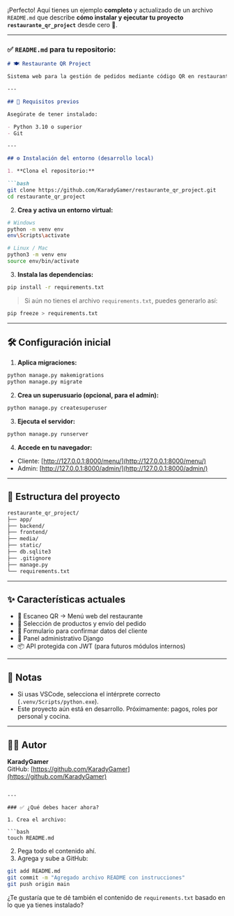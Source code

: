 ¡Perfecto! Aquí tienes un ejemplo **completo** y actualizado de un archivo `README.md` que describe **cómo instalar y ejecutar tu proyecto `restaurante_qr_project`** desde cero 🚀.

---

### ✅ `README.md` para tu repositorio:

```markdown
# 🍽️ Restaurante QR Project

Sistema web para la gestión de pedidos mediante código QR en restaurantes. Permite a los clientes hacer pedidos desde el menú, y al personal gestionar los mismos.

---

## 🚀 Requisitos previos

Asegúrate de tener instalado:

- Python 3.10 o superior
- Git

---

## ⚙️ Instalación del entorno (desarrollo local)

1. **Clona el repositorio:**

```bash
git clone https://github.com/KaradyGamer/restaurante_qr_project.git
cd restaurante_qr_project
```

2. **Crea y activa un entorno virtual:**

```bash
# Windows
python -m venv env
env\Scripts\activate

# Linux / Mac
python3 -m venv env
source env/bin/activate
```

3. **Instala las dependencias:**

```bash
pip install -r requirements.txt
```

> Si aún no tienes el archivo `requirements.txt`, puedes generarlo así:

```bash
pip freeze > requirements.txt
```

---

## 🛠️ Configuración inicial

1. **Aplica migraciones:**

```bash
python manage.py makemigrations
python manage.py migrate
```

2. **Crea un superusuario (opcional, para el admin):**

```bash
python manage.py createsuperuser
```

3. **Ejecuta el servidor:**

```bash
python manage.py runserver
```

4. **Accede en tu navegador:**

- Cliente: [http://127.0.0.1:8000/menu/](http://127.0.0.1:8000/menu/)
- Admin: [http://127.0.0.1:8000/admin/](http://127.0.0.1:8000/admin/)

---

## 📁 Estructura del proyecto

```bash
restaurante_qr_project/
├── app/
├── backend/
├── frontend/
├── media/
├── static/
├── db.sqlite3
├── .gitignore
├── manage.py
└── requirements.txt
```

---

## ✨ Características actuales

- 📱 Escaneo QR → Menú web del restaurante
- 🛒 Selección de productos y envío del pedido
- 🧾 Formulario para confirmar datos del cliente
- 🔐 Panel administrativo Django
- 📦 API protegida con JWT (para futuros módulos internos)

---

## 📌 Notas

- Si usas VSCode, selecciona el intérprete correcto (`.venv/Scripts/python.exe`).
- Este proyecto aún está en desarrollo. Próximamente: pagos, roles por personal y cocina.

---

## 🧑‍💻 Autor

**KaradyGamer**  
GitHub: [https://github.com/KaradyGamer](https://github.com/KaradyGamer)

```

---

### ✅ ¿Qué debes hacer ahora?

1. Crea el archivo:

```bash
touch README.md
```

2. Pega todo el contenido ahí.
3. Agrega y sube a GitHub:

```bash
git add README.md
git commit -m "Agregado archivo README con instrucciones"
git push origin main
```

¿Te gustaría que te dé también el contenido de `requirements.txt` basado en lo que ya tienes instalado?
